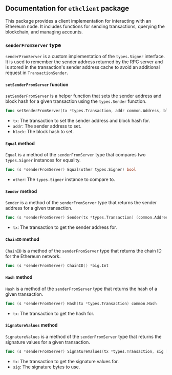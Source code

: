 ## Documentation for `ethclient` package

This package provides a client implementation for interacting with an Ethereum node. It includes functions for sending transactions, querying the blockchain, and managing accounts.

### `senderFromServer` type

`senderFromServer` is a custom implementation of the `types.Signer` interface. It is used to remember the sender address returned by the RPC server and is stored in the transaction's sender address cache to avoid an additional request in `TransactionSender`.

#### `setSenderFromServer` function

`setSenderFromServer` is a helper function that sets the sender address and block hash for a given transaction using the `types.Sender` function.

```go
func setSenderFromServer(tx *types.Transaction, addr common.Address, block common.Hash)
```

- `tx`: The transaction to set the sender address and block hash for.
- `addr`: The sender address to set.
- `block`: The block hash to set.

#### `Equal` method

`Equal` is a method of the `senderFromServer` type that compares two `types.Signer` instances for equality.

```go
func (s *senderFromServer) Equal(other types.Signer) bool
```

- `other`: The `types.Signer` instance to compare to.

#### `Sender` method

`Sender` is a method of the `senderFromServer` type that returns the sender address for a given transaction.

```go
func (s *senderFromServer) Sender(tx *types.Transaction) (common.Address, error)
```

- `tx`: The transaction to get the sender address for.

#### `ChainID` method

`ChainID` is a method of the `senderFromServer` type that returns the chain ID for the Ethereum network.

```go
func (s *senderFromServer) ChainID() *big.Int
```

#### `Hash` method

`Hash` is a method of the `senderFromServer` type that returns the hash of a given transaction.

```go
func (s *senderFromServer) Hash(tx *types.Transaction) common.Hash
```

- `tx`: The transaction to get the hash for.

#### `SignatureValues` method

`SignatureValues` is a method of the `senderFromServer` type that returns the signature values for a given transaction.

```go
func (s *senderFromServer) SignatureValues(tx *types.Transaction, sig []byte) (R, S, V *big.Int, err error)
```

- `tx`: The transaction to get the signature values for.
- `sig`: The signature bytes to use.